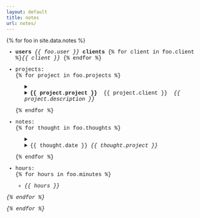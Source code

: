 ```yaml
---
layout: default
title: notes
url: notes/
---
```

{% for foo in site.data.notes %}  
<div style="font-family: courier new">
  
- **users** *{{ foo.user }}* **clients** {% for client in foo.client %}*{{ client }}* {% endfor %}       
  
- projects:   
  {% for project in foo.projects %}  

  <ul>
    <details>     
      <summary>  
        <li>
          <strong>{{ project.project }}</strong>
          &nbsp;{{ project.client }}&nbsp;
          <em>{{ project.description }}</em>
        </li>      
      </summary>   
      <ul>
        {% for todo in project.todo %}  
        <li>° {{ todo }}</li>  
        {% endfor %}     
      </ul>  
    </details>  
  </ul>
  
  {% endfor %}   
  
- notes:      
  {% for thought in foo.thoughts %}  
  
  <ul>
    <details>  
      <summary>  
        <li>{{ thought.date }}&nbsp;<em>{{ thought.project }}</em></li>  
      </summary>
      
      {{ thought.note }}    
      
    </details>    
  </ul>
  
  {% endfor %}    
    
- hours:    
  {% for hours in foo.minutes %}    
  
  <ul>
    <li><em>{{ hours }}<em></li>
  </ul>
      
{% endfor %}   
      
{% endfor %}  
</div>
